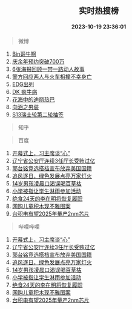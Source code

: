 <div align="center"><h2>实时热搜榜</h2><h4>2023-10-19 23:36:01</h4></div>

> 微博  

1. [Bin哥牛啊](https://s.weibo.com/weibo?q=Bin%E5%93%A5%E7%89%9B%E5%95%8A&t=31&band_rank=1&Refer=top)<br />
2. [庆余年预约突破700万](https://s.weibo.com/weibo?q=%23%E5%BA%86%E4%BD%99%E5%B9%B4%E9%A2%84%E7%BA%A6%E7%AA%81%E7%A0%B4700%E4%B8%87%23&t=31&band_rank=2&Refer=top)<br />
3. [6张海报回顾一带一路动人故事](https://s.weibo.com/weibo?q=%236%E5%BC%A0%E6%B5%B7%E6%8A%A5%E5%9B%9E%E9%A1%BE%E4%B8%80%E5%B8%A6%E4%B8%80%E8%B7%AF%E5%8A%A8%E4%BA%BA%E6%95%85%E4%BA%8B%23&t=31&band_rank=3&Refer=top)<br />
4. [警方回应两人与火车相撞不幸身亡](https://s.weibo.com/weibo?q=%23%E8%AD%A6%E6%96%B9%E5%9B%9E%E5%BA%94%E4%B8%A4%E4%BA%BA%E4%B8%8E%E7%81%AB%E8%BD%A6%E7%9B%B8%E6%92%9E%E4%B8%8D%E5%B9%B8%E8%BA%AB%E4%BA%A1%23&t=31&band_rank=4&Refer=top)<br />
5. [EDG出列](https://s.weibo.com/weibo?q=EDG%E5%87%BA%E5%88%97&t=31&band_rank=5&Refer=top)<br />
6. [DK 疯牛病](https://s.weibo.com/weibo?q=DK%20%E7%96%AF%E7%89%9B%E7%97%85&t=31&band_rank=6&Refer=top)<br />
7. [花海中的迪丽热巴](https://s.weibo.com/weibo?q=%23%E8%8A%B1%E6%B5%B7%E4%B8%AD%E7%9A%84%E8%BF%AA%E4%B8%BD%E7%83%AD%E5%B7%B4%23&t=31&band_rank=7&Refer=top)<br />
8. [向涵之男装](https://s.weibo.com/weibo?q=%23%E5%90%91%E6%B6%B5%E4%B9%8B%E7%94%B7%E8%A3%85%23&t=31&band_rank=8&Refer=top)<br />
9. [S13瑞士轮第二轮抽签](https://s.weibo.com/weibo?q=S13%E7%91%9E%E5%A3%AB%E8%BD%AE%E7%AC%AC%E4%BA%8C%E8%BD%AE%E6%8A%BD%E7%AD%BE&t=31&band_rank=9&Refer=top)<br />

> 知乎  


> 百度  

1. [开幕式上，习主席谈“心”](https://www.baidu.com/s?wd=%E5%BC%80%E5%B9%95%E5%BC%8F%E4%B8%8A%EF%BC%8C%E4%B9%A0%E4%B8%BB%E5%B8%AD%E8%B0%88%E2%80%9C%E5%BF%83%E2%80%9D&sa=fyb_news&rsv_dl=fyb_news)<br />
2. [辽宁省公安厅连续3任厅长受贿过亿](https://www.baidu.com/s?wd=%E8%BE%BD%E5%AE%81%E7%9C%81%E5%85%AC%E5%AE%89%E5%8E%85%E8%BF%9E%E7%BB%AD3%E4%BB%BB%E5%8E%85%E9%95%BF%E5%8F%97%E8%B4%BF%E8%BF%87%E4%BA%BF&sa=fyb_news&rsv_dl=fyb_news)<br />
3. [郭台铭竞选搭档宣布放弃美国国籍](https://www.baidu.com/s?wd=%E9%83%AD%E5%8F%B0%E9%93%AD%E7%AB%9E%E9%80%89%E6%90%AD%E6%A1%A3%E5%AE%A3%E5%B8%83%E6%94%BE%E5%BC%83%E7%BE%8E%E5%9B%BD%E5%9B%BD%E7%B1%8D&sa=fyb_news&rsv_dl=fyb_news)<br />
4. [追风逐日，绿色发展点亮万家灯火](https://www.baidu.com/s?wd=%E8%BF%BD%E9%A3%8E%E9%80%90%E6%97%A5%EF%BC%8C%E7%BB%BF%E8%89%B2%E5%8F%91%E5%B1%95%E7%82%B9%E4%BA%AE%E4%B8%87%E5%AE%B6%E7%81%AF%E7%81%AB&sa=fyb_news&rsv_dl=fyb_news)<br />
5. [14岁男孩凌晨口渴误喝百草枯](https://www.baidu.com/s?wd=14%E5%B2%81%E7%94%B7%E5%AD%A9%E5%87%8C%E6%99%A8%E5%8F%A3%E6%B8%B4%E8%AF%AF%E5%96%9D%E7%99%BE%E8%8D%89%E6%9E%AF&sa=fyb_news&rsv_dl=fyb_news)<br />
6. [小学被指让学生淋雨参加活动](https://www.baidu.com/s?wd=%E5%B0%8F%E5%AD%A6%E8%A2%AB%E6%8C%87%E8%AE%A9%E5%AD%A6%E7%94%9F%E6%B7%8B%E9%9B%A8%E5%8F%82%E5%8A%A0%E6%B4%BB%E5%8A%A8&sa=fyb_news&rsv_dl=fyb_news)<br />
7. [绝食24天的李在明将恢复履职](https://www.baidu.com/s?wd=%E7%BB%9D%E9%A3%9F24%E5%A4%A9%E7%9A%84%E6%9D%8E%E5%9C%A8%E6%98%8E%E5%B0%86%E6%81%A2%E5%A4%8D%E5%B1%A5%E8%81%8C&sa=fyb_news&rsv_dl=fyb_news)<br />
8. [网购儿童积木现不雅图案](https://www.baidu.com/s?wd=%E7%BD%91%E8%B4%AD%E5%84%BF%E7%AB%A5%E7%A7%AF%E6%9C%A8%E7%8E%B0%E4%B8%8D%E9%9B%85%E5%9B%BE%E6%A1%88&sa=fyb_news&rsv_dl=fyb_news)<br />
9. [台积电有望2025年量产2nm芯片](https://www.baidu.com/s?wd=%E5%8F%B0%E7%A7%AF%E7%94%B5%E6%9C%89%E6%9C%9B2025%E5%B9%B4%E9%87%8F%E4%BA%A72nm%E8%8A%AF%E7%89%87&sa=fyb_news&rsv_dl=fyb_news)<br />

> 哔哩哔哩  

1. [开幕式上，习主席谈“心”](https://www.baidu.com/s?wd=%E5%BC%80%E5%B9%95%E5%BC%8F%E4%B8%8A%EF%BC%8C%E4%B9%A0%E4%B8%BB%E5%B8%AD%E8%B0%88%E2%80%9C%E5%BF%83%E2%80%9D&sa=fyb_news&rsv_dl=fyb_news)<br />
2. [辽宁省公安厅连续3任厅长受贿过亿](https://www.baidu.com/s?wd=%E8%BE%BD%E5%AE%81%E7%9C%81%E5%85%AC%E5%AE%89%E5%8E%85%E8%BF%9E%E7%BB%AD3%E4%BB%BB%E5%8E%85%E9%95%BF%E5%8F%97%E8%B4%BF%E8%BF%87%E4%BA%BF&sa=fyb_news&rsv_dl=fyb_news)<br />
3. [郭台铭竞选搭档宣布放弃美国国籍](https://www.baidu.com/s?wd=%E9%83%AD%E5%8F%B0%E9%93%AD%E7%AB%9E%E9%80%89%E6%90%AD%E6%A1%A3%E5%AE%A3%E5%B8%83%E6%94%BE%E5%BC%83%E7%BE%8E%E5%9B%BD%E5%9B%BD%E7%B1%8D&sa=fyb_news&rsv_dl=fyb_news)<br />
4. [追风逐日，绿色发展点亮万家灯火](https://www.baidu.com/s?wd=%E8%BF%BD%E9%A3%8E%E9%80%90%E6%97%A5%EF%BC%8C%E7%BB%BF%E8%89%B2%E5%8F%91%E5%B1%95%E7%82%B9%E4%BA%AE%E4%B8%87%E5%AE%B6%E7%81%AF%E7%81%AB&sa=fyb_news&rsv_dl=fyb_news)<br />
5. [14岁男孩凌晨口渴误喝百草枯](https://www.baidu.com/s?wd=14%E5%B2%81%E7%94%B7%E5%AD%A9%E5%87%8C%E6%99%A8%E5%8F%A3%E6%B8%B4%E8%AF%AF%E5%96%9D%E7%99%BE%E8%8D%89%E6%9E%AF&sa=fyb_news&rsv_dl=fyb_news)<br />
6. [小学被指让学生淋雨参加活动](https://www.baidu.com/s?wd=%E5%B0%8F%E5%AD%A6%E8%A2%AB%E6%8C%87%E8%AE%A9%E5%AD%A6%E7%94%9F%E6%B7%8B%E9%9B%A8%E5%8F%82%E5%8A%A0%E6%B4%BB%E5%8A%A8&sa=fyb_news&rsv_dl=fyb_news)<br />
7. [绝食24天的李在明将恢复履职](https://www.baidu.com/s?wd=%E7%BB%9D%E9%A3%9F24%E5%A4%A9%E7%9A%84%E6%9D%8E%E5%9C%A8%E6%98%8E%E5%B0%86%E6%81%A2%E5%A4%8D%E5%B1%A5%E8%81%8C&sa=fyb_news&rsv_dl=fyb_news)<br />
8. [网购儿童积木现不雅图案](https://www.baidu.com/s?wd=%E7%BD%91%E8%B4%AD%E5%84%BF%E7%AB%A5%E7%A7%AF%E6%9C%A8%E7%8E%B0%E4%B8%8D%E9%9B%85%E5%9B%BE%E6%A1%88&sa=fyb_news&rsv_dl=fyb_news)<br />
9. [台积电有望2025年量产2nm芯片](https://www.baidu.com/s?wd=%E5%8F%B0%E7%A7%AF%E7%94%B5%E6%9C%89%E6%9C%9B2025%E5%B9%B4%E9%87%8F%E4%BA%A72nm%E8%8A%AF%E7%89%87&sa=fyb_news&rsv_dl=fyb_news)<br />

